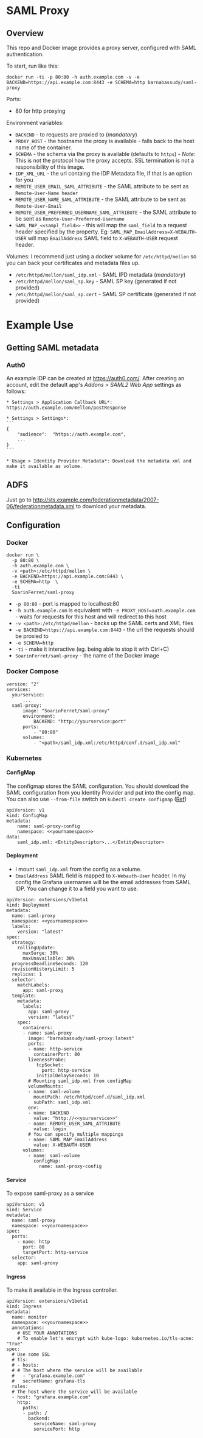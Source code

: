 # SAML Proxy

## Overview

This repo and Docker image provides a proxy server, configured with SAML authentication.

To start, run like this:
```
docker run -ti -p 80:80 -h auth.example.com -v -e BACKEND=https://api.example.com:8443 -e SCHEMA=http barnabassudy/saml-proxy
```

Ports:
* 80 for http proxying

Environment variables:
* `BACKEND` - to requests are proxied to (_mandatory_)
* `PROXY_HOST` - the hostname the proxy is available - falls back to the host name of the container.
* `SCHEMA` - the schema via the proxy is available (defaults to `https`) - _Note:_ This is not the protocol how the proxy accepts. SSL termination is not a responsibility of this image.
* `IDP_XML_URL` - the url containg the IDP Metadata file, if that is an option for you
* `REMOTE_USER_EMAIL_SAML_ATTRIBUTE` - the SAML attribute to be sent as `Remote-User-Name header`
* `REMOTE_USER_NAME_SAML_ATTRIBUTE` - the SAML attribute to be sent as `Remote-User-Email`
* `REMOTE_USER_PREFERRED_USERNAME_SAML_ATTRIBUTE` - the SAML attribute to be sent as `Remote-User-Preferred-Username`
* `SAML_MAP_<<sampl_field>>` - this will map the `saml_field` to a request header specified by the property. Eg: `SAML_MAP_EmailAddress=X-WEBAUTH-USER` will map `EmailAddress` SAML field to `X-WEBAUTH-USER` request header.

Volumes:
I recommend just using a docker volume for `/etc/httpd/mellon` so you can back your certificates and metadata files up.
* `/etc/httpd/mellon/saml_idp.xml` - SAML IPD metadata (_mandatory_)
* `/etc/httpd/mellon/saml_sp.key` - SAML SP key (generated if not provided)
* `/etc/httpd/mellon/saml_sp.cert` - SAML SP certificate (generated if not provided)

# Example Use

## Getting SAML metadata
### Auth0

An example IDP can be created at https://auth0.com/. After creating an account, edit the default app's *Addons > SAML2 Web App* settings as follows:

    * Settings > Application Callback URL*: https://auth.example.com/mellon/postResponse

    * Settings > Settings*:
    ```
    {
        "audience":  "https://auth.example.com",
        ...
    }
    ```

    * Usage > Identity Provider Metadata*: Download the metadata xml and make it available as volume.

## ADFS

Just go to http://sts.example.com/federationmetadata/2007-06/federationmetadata.xml to download your metadata.

## Configuration

### Docker

```
docker run \
  -p 80:80 \
  -h auth.example.com \
  -v <path>:/etc/httpd/mellon \
  -e BACKEND=https://api.example.com:8443 \
  -e SCHEMA=http  \
  -ti
  SoarinFerret/saml-proxy
```

* `-p 80:80` - port is mapped to localhost:80
* `-h auth.example.com` is equivalent with `-e PROXY_HOST=auth.example.com` - waits for requests for this host and will redirect to this host
* `-v <path>:/etc/httpd/mellon` - backs up the SAML certs and XML files
* `-e BACKEND=https://api.example.com:8443` - the url the requests should be proxied to
* `-e SCHEMA=http`
* `-ti` - make it interactive (eg. being able to stop it with Ctrl+C)
* `SoarinFerret/saml-proxy` - the name of the Docker image

### Docker Compose

```
version: "2"
services:
  yourservice:
      ...
  saml-proxy:
      image: "SoarinFerret/saml-proxy"
      environment:
          BACKEND: "http://yourservice:port"
      ports:
          - "80:80"
      volumes:
          - "<path>/saml_idp.xml:/etc/httpd/conf.d/saml_idp.xml"
```

### Kubernetes

#### ConfigMap

The configmap stores the SAML configuration. You should download the SAML configuration from you Identity Provider
and put into the config map. You can also use `--from-file` switch on `kubectl create configmap` ([Ref](https://kubernetes.io/docs/tasks/configure-pod-container/configmap/))

```
apiVersion: v1
kind: ConfigMap
metadata:
    name: saml-proxy-config
    namespace: <<yournamespace>>
data:
    saml_idp.xml: <EntityDescriptor>...</EntityDescriptor>

```

#### Deployment

* I mount `saml_idp.xml` from the config as a volume.
* `EmailAddress` SAML field is mapped to `X-Webauth-User` header. In my config the Grafana usernames will be the email addresses from SAML IDP. You can change it to a field you want to use.

```
apiVersion: extensions/v1beta1
kind: Deployment
metadata:
  name: saml-proxy
  namespace: <<yournamespace>>
  labels:
    version: "latest"
spec:
  strategy:
    rollingUpdate:
      maxSurge: 30%
      maxUnavailable: 30%
  progressDeadlineSeconds: 120
  revisionHistoryLimit: 5
  replicas: 1
  selector:
    matchLabels:
      app: saml-proxy
  template:
    metadata:
      labels:
        app: saml-proxy
        version: "latest"
    spec:
      containers:
      - name: saml-proxy
        image: "barnabassudy/saml-proxy:latest"
        ports:
        - name: http-service
          containerPort: 80
        livenessProbe:
           tcpSocket:
             port: http-service
           initialDelaySeconds: 10
        # Mounting saml_idp.xml from configMap
        volumeMounts:
        - name: saml-volume
          mountPath: /etc/httpd/conf.d/saml_idp.xml
          subPath: saml_idp.xml
        env:
        - name: BACKEND
          value: "http://<<yourservice>>"
        - name: REMOTE_USER_SAML_ATTRIBUTE
          value: login
        # You can specify multiple mappings
        - name: SAML_MAP_EmailAddress
          value: X-WEBAUTH-USER
      volumes:
        - name: saml-volume
          configMap:
            name: saml-proxy-config
```

#### Service

To expose saml-proxy as a service

```
apiVersion: v1
kind: Service
metadata:
  name: saml-proxy
  namespace: <<yournamespace>>
spec:
  ports:
    - name: http
      port: 80
      targetPort: http-service
  selector:
    app: saml-proxy
```

#### Ingress

To make it available in the Ingress controller.

```
apiVersion: extensions/v1beta1
kind: Ingress
metadata:
  name: monitor
  namespace: <<yournamespace>>
  annotations:
    # USE YOUR ANNOTATIONS
    # To enable let's encrypt with kube-logo: kubernetes.io/tls-acme: "true"
spec:
  # Use some SSL
  # tls:
  # - hosts:
  # # The host where the service will be available
  #   - "grafana.example.com"
  #   secretName: grafana-tls
  rules:
  # The host where the service will be available
  - host: "grafana.example.com"
    http:
      paths:
      - path: /
        backend:
          serviceName: saml-proxy
          servicePort: http
```

